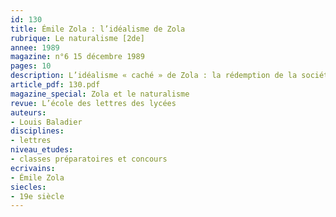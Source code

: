 ```yaml
---
id: 130
title: Émile Zola : l’idéalisme de Zola
rubrique: Le naturalisme [2de]
annee: 1989
magazine: n°6 15 décembre 1989
pages: 10
description: L’idéalisme « caché » de Zola : la rédemption de la société…
article_pdf: 130.pdf
magazine_special: Zola et le naturalisme
revue: L’école des lettres des lycées
auteurs:
- Louis Baladier
disciplines:
- lettres
niveau_etudes:
- classes préparatoires et concours
ecrivains:
- Émile Zola
siecles:
- 19e siècle
---
```

